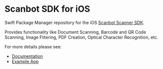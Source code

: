 # Scanbot SDK for iOS

Swift Package Manager repository for the iOS [Scanbot Scanner SDK](https://scanbot.io/sdk).

Provides functionality like Document Scanning, Barcode and QR Code Scanning, Image Filtering, PDF Creation, 
Optical Character Recognition, etc.

For more details please see:

- [Documentation](https://scanbotsdk.github.io/documentation/ios/)
- [Example App](https://github.com/doo/scanbot-sdk-example-ios)
